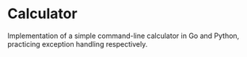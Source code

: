 # Calculator

Implementation of a simple command-line calculator in Go and Python, practicing exception handling respectively.
